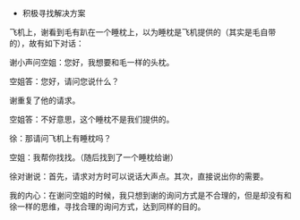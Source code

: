 - 积极寻找解决方案

飞机上，谢看到毛有趴在一个睡枕上，以为睡枕是飞机提供的（其实是毛自带的），故有如下对话：

谢小声问空姐：您好，我想要和毛一样的头枕。

空姐答：您好，请问您说什么？

谢重复了他的请求。

空姐答：不好意思，这个睡枕不是我们提供的。

徐：那请问飞机上有睡枕吗？

空姐：我帮你找找。（随后找到了一个睡枕给谢）

徐对谢说：首先，请求对方时可以说话大声点。其次，直接说出你的需要。

我的内心：在谢问空姐的时候，我只想到谢的询问方式是不合理的，但是却没有和徐一样的思维，寻找合理的询问方式，达到同样的目的。